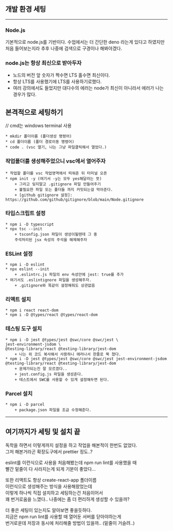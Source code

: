## 개발 환경 세팅
* * *

### Node.js

기본적으로 node.js를 기반이다. 수업에서는 더 간단한 deno 라는게 있다고 하였지만 처음 들어보는지라 추후 나중에 검색으로 구경이나 해봐야겠다.

### node.js는 항상 최신으로 받아두자
- 노드의 버전 앞 숫자가 짝수면 LTS 홀수면 최신이다.
- 항상 LTS를 사용했기에 LTS를 사용하기로했다.
- 여러 강의에서도 들었지만 대다수의 에러는 node가 최신이 아니라서 에러가 나는경우가 많다.

## 본격적으로 세팅하기

// cmd는 windows terminal 사용

    * mkdir 폴더이름 (폴더생성 명령어)
    * cd 폴더이름 (폴더 경로이동 명령어)
    * code . (vsc 열기, 나는 그냥 파일클릭해서 열었다.)

### 작업폴더를 생성해주었으니 vsc에서 열어주자
    
    * 작업할 폴더를 vsc 작업영역에서 띄워준 뒤 터미널 오픈
    * npm init -y (여기서 -y는 모두 yes해달라는 뜻)
        + 그리고 잊지말고 .gitignore 파일 만들어주기
        + 불필요한 파일 또는 폴더들 까지 커밋되는걸 막아준다.
        + [github gitignore 설정]: https://github.com/github/gitignore/blob/main/Node.gitignore

### 타입스크립트 설정

    * npm i -D typescript
    * npx tsc --init
        + tsconfig.json 파일이 생성이될텐데 그 중 
        주석처리된 jsx 속성의 주석을 해제해주자

### ESLint 설정

    * npm i -D eslint
    * npx eslint --init
        + .eslintrc.js 파일의 env 속성안에 jest: true를 추가
    * 여기서도 .eslintignore 파일을 생성해주자.
        + .gitignore와 똑같이 설정해줘도 상관없음

### 리액트 설치

    * npm i react react-dom
    * npm i -D @types/react @types/react-dom

### 테스팅 도구 설치

    * npm i -D jest @types/jest @swc/core @swc/jest \
    jest-environment-jsdom \
    @testing-library/react @testing-library/jest-dom
        + 나는 위 코드 복사해서 사용하니 에러나서 한줄로 쭉 쳤다.
    * npm i -D jest @types/jest @swc/core @swc/jest jest-environment-jsdom @testing-library/react @testing-library/jest-dom
        + 문제가되는진 잘 모르겠다..
        + jest.config.js 파일을 생성준다.
        + 테스트에서 SWC를 사용할 수 있게 설정해두면 된다.

### Parcel 설치

    * npm i -D parcel
        + package.json 파일을 조금 수정해준다.

* * *

## 여기까지가 세팅 및 설치 끝

독학을 하면서 이렇게까지 설정을 하고 작업을 해본적이 한번도 없었다.   
그저 해본거라곤 확장도구에서 prettier 정도..?   

eslint를 이런식으로 사용을 처음해봤는데 npm run lint를 사용했을 때   
빨간 밑줄이 다 사라지는게 되게 기분이 좋았다...

또한 리액트도 항상 create-react-app 폴더이름   
이런식으로 생성해주는 방식을 사용해왔었는데   
이렇게 하나씩 직접 설치하고 세팅하는건 처음이어서   
꽤 번거로움을 느꼈다.. 나중에는 좀 더 편리하게 생성할 수 있을까?

더 좋은 세팅이 있는지도 알아보면 좋을듯하다.   
지금은 npm run lint를 사용할 때 열어둔 서버를 닫아야하는게  
번거로운데 저장과 동시에 처리해줄 방법이 있을까..
(밑줄이 거슬려..)